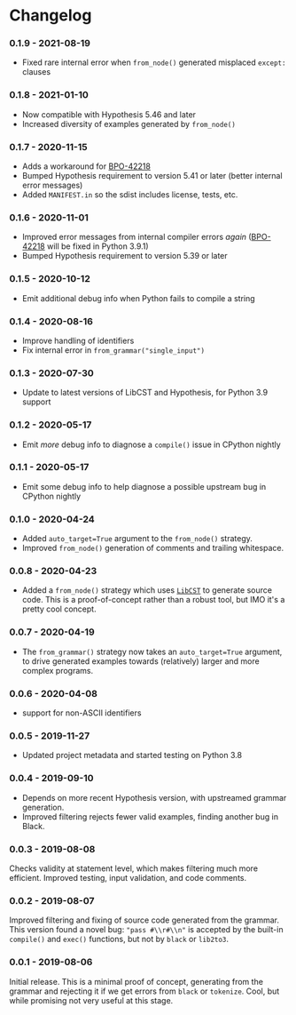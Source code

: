 # Changelog

### 0.1.9 - 2021-08-19
- Fixed rare internal error when `from_node()` generated misplaced `except:` clauses

### 0.1.8 - 2021-01-10
- Now compatible with Hypothesis 5.46 and later
- Increased diversity of examples generated by `from_node()`

### 0.1.7 - 2020-11-15
- Adds a workaround for [BPO-42218](https://bugs.python.org/issue42218)
- Bumped Hypothesis requirement to version 5.41 or later (better internal error messages)
- Added `MANIFEST.in` so the sdist includes license, tests, etc.

### 0.1.6 - 2020-11-01
- Improved error messages from internal compiler errors *again*
  ([BPO-42218](https://bugs.python.org/issue42218) will be fixed in Python 3.9.1)
- Bumped Hypothesis requirement to version 5.39 or later

### 0.1.5 - 2020-10-12
- Emit additional debug info when Python fails to compile a string

### 0.1.4 - 2020-08-16
- Improve handling of identifiers
- Fix internal error in `from_grammar("single_input")`

### 0.1.3 - 2020-07-30
- Update to latest versions of LibCST and Hypothesis, for Python 3.9 support

### 0.1.2 - 2020-05-17
- Emit *more* debug info to diagnose a `compile()` issue in CPython nightly

### 0.1.1 - 2020-05-17
- Emit some debug info to help diagnose a possible upstream bug in CPython nightly

### 0.1.0 - 2020-04-24
- Added `auto_target=True` argument to the `from_node()` strategy.
- Improved `from_node()` generation of comments and trailing whitespace.

### 0.0.8 - 2020-04-23
- Added a `from_node()` strategy which uses [`LibCST`](https://pypi.org/project/libcst/)
  to generate source code.  This is a proof-of-concept rather than a robust tool,
  but IMO it's a pretty cool concept.

### 0.0.7 - 2020-04-19
- The `from_grammar()` strategy now takes an `auto_target=True` argument, to
drive generated examples towards (relatively) larger and more complex programs.

### 0.0.6 - 2020-04-08
- support for non-ASCII identifiers

### 0.0.5 - 2019-11-27
- Updated project metadata and started testing on Python 3.8

### 0.0.4 - 2019-09-10
- Depends on more recent Hypothesis version, with upstreamed grammar generation.
- Improved filtering rejects fewer valid examples, finding another bug in Black.

### 0.0.3 - 2019-08-08
Checks validity at statement level, which makes filtering much more efficient.
Improved testing, input validation, and code comments.

### 0.0.2 - 2019-08-07
Improved filtering and fixing of source code generated from the grammar.
This version found a novel bug: `"pass #\\r#\\n"` is accepted by the
built-in `compile()` and `exec()` functions, but not by `black` or `lib2to3`.

### 0.0.1 - 2019-08-06
Initial release.  This is a minimal proof of concept, generating from the
grammar and rejecting it if we get errors from `black` or `tokenize`.
Cool, but while promising not very useful at this stage.
